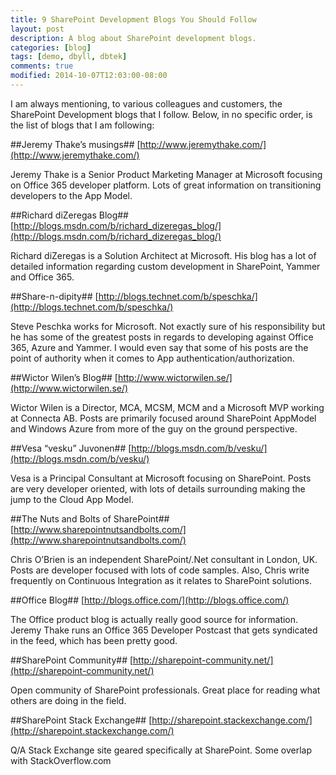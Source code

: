 ```yaml
---
title: 9 SharePoint Development Blogs You Should Follow
layout: post
description: A blog about SharePoint development blogs.
categories: [blog]
tags: [demo, dbyll, dbtek]
comments: true
modified: 2014-10-07T12:03:00-08:00
---
```


I am always mentioning, to various colleagues and customers, the SharePoint Development blogs that I follow. Below, in no specific order, is the list of blogs that I am following:

##Jeremy Thake’s musings##
[http://www.jeremythake.com/](http://www.jeremythake.com/)

Jeremy Thake is a Senior Product Marketing Manager at Microsoft focusing on Office 365 developer platform. Lots of great information on transitioning developers to the App Model.

##Richard diZeregas Blog##
[http://blogs.msdn.com/b/richard_dizeregas_blog/](http://blogs.msdn.com/b/richard_dizeregas_blog/)

Richard diZeregas is a Solution Architect at Microsoft. His blog has a lot of detailed information regarding custom development in SharePoint, Yammer and Office 365.

##Share-n-dipity##
[http://blogs.technet.com/b/speschka/](http://blogs.technet.com/b/speschka/)

Steve Peschka works for Microsoft. Not exactly sure of his responsibility but he has some of the greatest posts in regards to developing against Office 365, Azure and Yammer. I would even say that some of his posts are the point of authority when it comes to App authentication/authorization.

##Wictor Wilen’s Blog##
[http://www.wictorwilen.se/](http://www.wictorwilen.se/)

Wictor Wilen is a Director, MCA, MCSM, MCM and a Microsoft MVP working at Connecta AB. Posts are primarily focused around SharePoint AppModel and Windows Azure from more of the guy on the ground perspective.

##Vesa “vesku” Juvonen##
[http://blogs.msdn.com/b/vesku/](http://blogs.msdn.com/b/vesku/)

Vesa is a Principal Consultant at Microsoft focusing on SharePoint. Posts are very developer oriented, with lots of details surrounding making the jump to the Cloud App Model.

##The Nuts and Bolts of SharePoint##
[http://www.sharepointnutsandbolts.com/](http://www.sharepointnutsandbolts.com/)

Chris O’Brien is an independent SharePoint/.Net consultant in London, UK. Posts are developer focused with lots of code samples. Also, Chris write frequently on Continuous Integration as it relates to SharePoint solutions.

##Office Blog##
[http://blogs.office.com/](http://blogs.office.com/)

The Office product blog is actually really good source for information. Jeremy Thake runs an Office 365 Developer Postcast that gets syndicated in the feed, which has been pretty good.

##SharePoint Community##
[http://sharepoint-community.net/](http://sharepoint-community.net/)

Open community of SharePoint professionals. Great place for reading what others are doing in the field.

##SharePoint Stack Exchange##
[http://sharepoint.stackexchange.com/](http://sharepoint.stackexchange.com/)

Q/A Stack Exchange site geared specifically at SharePoint. Some overlap with StackOverflow.com